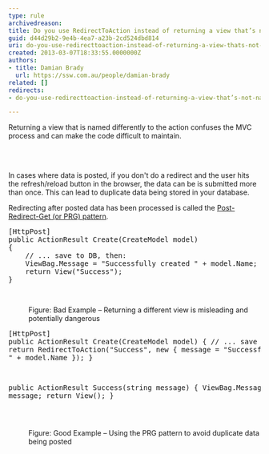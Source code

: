 ```yaml
---
type: rule
archivedreason: 
title: Do you use RedirectToAction instead of returning a view that’s not named the same as the action?
guid: d44d29b2-9e4b-4ea7-a23b-2cd524dbd814
uri: do-you-use-redirecttoaction-instead-of-returning-a-view-thats-not-named-the-same-as-the-action
created: 2013-03-07T18:33:55.0000000Z
authors:
- title: Damian Brady
  url: https://ssw.com.au/people/damian-brady
related: []
redirects:
- do-you-use-redirecttoaction-instead-of-returning-a-view-that’s-not-named-the-same-as-the-action

---
```



<p>Returning a view that is named differently to the action confuses the MVC process and can make the code difficult to maintain.</p>
<br><excerpt class='endintro'></excerpt><br>
<p>In cases where data is posted, if you don't do a redirect and the user hits the refresh/reload button in the browser, the data can be is submitted more than once. This can lead to duplicate data being stored in your database.</p><p>Redirecting after posted data has been processed is called the 
   <a href="http&#58;//en.wikipedia.org/wiki/Post/Redirect/Get">Post-Redirect-Get (or PRG) pattern</a>.</p>
   
<dl class="badImage"><dt><div class="greyBox"><pre>[HttpPost]
public ActionResult Create(CreateModel model)
&#123;
    // ... save to DB, then&#58;
    ViewBag.Message = &quot;Successfully created &quot; + model.Name;
    return View(&quot;Success&quot;);
&#125;

</pre></div></dt><dd>Figure&#58; Bad Example – Returning a different view is misleading and potentially dangerous</dd></dl><dl class="goodImage"><dt><div class="greyBox"><pre>[HttpPost]
public ActionResult Create(CreateModel model)
&#123;
    // ... save to DB, then&#58;
    return RedirectToAction(&quot;Success&quot;, new &#123; message = &quot;Successfully created &quot; + model.Name &#125;);
&#125;

public ActionResult Success(string message)
&#123;
    ViewBag.Message = message;
    return View();
&#125;

</pre></div></dt><dd>Figure&#58; Good Example – Using the PRG pattern to avoid duplicate data being posted</dd></dl>


